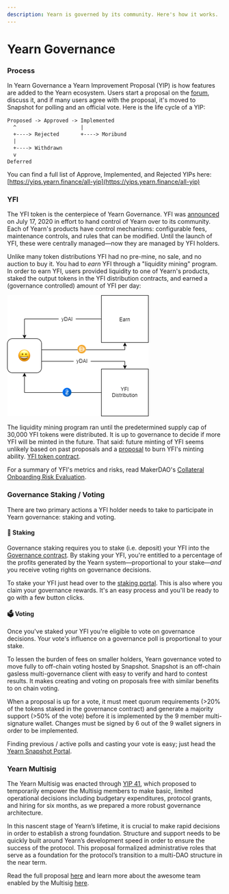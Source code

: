 ```yaml
---
description: Yearn is governed by its community. Here's how it works.
---
```


# Yearn Governance

### Process

In Yearn Governance a Yearn Improvement Proposal \(YIP\) is how features are added to the Yearn ecosystem. Users start a proposal on the [forum](https://gov.yearn.finance/), discuss it, and if many users agree with the proposal, it's moved to Snapshot for polling and an official vote. Here is the life cycle of a YIP: 

```text
Proposed -> Approved -> Implemented
  ^                     |
  +----> Rejected       +----> Moribund
  |
  +----> Withdrawn
  v
Deferred
```

You can find a full list of Approve, Implemented, and Rejected YIPs here: [https://yips.yearn.finance/all-yip](https://yips.yearn.finance/all-yip)

### YFI 

The YFI token is the centerpiece of Yearn Governance. YFI was [announced](https://medium.com/iearn/yfi-df84573db81) on July 17, 2020 in effort to hand control of Yearn over to its community. Each of Yearn's products have control mechanisms: configurable fees, maintenance controls, and rules that can be modified. Until the launch of YFI, these were centrally managed—now they are managed by YFI holders. 

Unlike many token distributions YFI had no pre-mine, no sale, and no auction to buy it. You had to _earn_ YFI through a "liquidity mining" program. In order to earn YFI, users provided liquidity to one of Yearn's products, staked the output tokens in the YFI distribution contracts, and earned a \(governance controlled\) amount of YFI per day: 

![User deposits Dai into Earn, receives yDAI, deposits yDAI into YFI distribution contract, and receives YFI.](../.gitbook/assets/yfi.png)

The liquidity mining program ran until the predetermined supply cap of 30,000 YFI tokens were distributed. It is up to governance to decide if more YFI will be minted in the future. That said: future minting of YFI seems unlikely based on past proposals and a [proposal](https://gov.yearn.finance/t/burn-yfi-minting-ability-permanently/5377) to burn YFI's minting ability. [YFI token contract](https://etherscan.io/token/0x0bc529c00C6401aEF6D220BE8C6Ea1667F6Ad93e). 

For a summary of YFI's metrics and risks, read MakerDAO's [Collateral Onboarding Risk Evaluation](https://forum.makerdao.com/t/yfi-collateral-onboarding-risk-evaluation/4575). 

### Governance Staking / Voting

There are two primary actions a YFI holder needs to take to participate in Yearn governance: staking and voting. 

#### 🥩 Staking

Governance staking requires you to stake \(i.e. deposit\) your YFI into the [Governance contract](https://etherscan.io/address/0xBa37B002AbaFDd8E89a1995dA52740bbC013D992). By staking your YFI, you're entitled to a percentage of the profits generated by the Yearn system—proportional to your stake—_and_ you receive voting rights on governance decisions. 

To stake your YFI just head over to the [staking portal](https://ygov.finance/). This is also where you claim your governance rewards. It's an easy process and you'll be ready to go with a few button clicks. 

#### 🗳️ Voting

Once you've staked your YFI you're eligible to vote on governance decisions. Your vote's influence on a governance poll is proportional to your stake. 

To lessen the burden of fees on smaller holders, Yearn governance voted to move fully to off-chain voting hosted by Snapshot. Snapshot is an off-chain gasless multi-governance client with easy to verify and hard to contest results. It makes creating and voting on proposals free with similar benefits to on chain voting.

When a proposal is up for a vote, it must meet quorum requirements \(&gt;20% of the tokens staked in the governance contract\) and generate a majority support \(&gt;50% of the vote\) before it is implemented by the 9 member multi-signature wallet. Changes must be signed by 6 out of the 9 wallet signers in order to be implemented.

Finding previous / active polls and casting your vote is easy; just head the [Yearn Snapshot Portal](https://yearn.snapshot.page/#/yearn/all). 

### Yearn Multisig 

The Yearn Multisig was enacted through [YIP 41](https://yips.yearn.finance/YIPS/yip-41), which proposed to temporarily empower the Multisig members to make basic, limited operational decisions including budgetary expenditures, protocol grants, and hiring for six months, as we prepared a more robust governance architecture.

In this nascent stage of Yearn’s lifetime, it is crucial to make rapid decisions in order to establish a strong foundation. Structure and support needs to be quickly built around Yearn’s development speed in order to ensure the success of the protocol. This proposal formalized administrative roles that serve as a foundation for the protocol’s transition to a multi-DAO structure in the near term.

Read the full proposal [here](https://yips.yearn.finance/YIPS/yip-41) and learn more about the awesome team enabled by the Multisig [here](https://docs.yearn.finance/additional-resources/team). 



